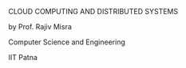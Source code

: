 CLOUD COMPUTING AND DISTRIBUTED SYSTEMS

by Prof. Rajiv Misra
 
Computer Science and Engineering

IIT Patna
